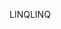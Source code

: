 <span data-ttu-id="befb3-101">LINQ</span><span class="sxs-lookup"><span data-stu-id="befb3-101">LINQ</span></span>
